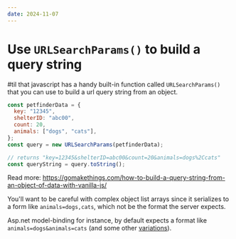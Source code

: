 ```yaml
---
date: 2024-11-07
---
```


# Use `URLSearchParams()` to build a query string

#til that javascript has a handy built-in function called `URLSearchParams()` that you can use to build a url query string from an object.

```js
const petfinderData = {
  key: "12345",
  shelterID: "abc00",
  count: 20,
  animals: ["dogs", "cats"],
};
const query = new URLSearchParams(petfinderData);

// returns "key=12345&shelterID=abc00&count=20&animals=dogs%2Ccats"
const queryString = query.toString();
```

Read more: https://gomakethings.com/how-to-build-a-query-string-from-an-object-of-data-with-vanilla-js/

You'll want to be careful with complex object list arrays since it serializes to a form like `animals=dogs,cats`, which not be the format the server expects.

Asp.net model-binding for instance, by default expects a format like `animals=dogs&animals=cats` (and some other [variations](https://learn.microsoft.com/en-us/aspnet/core/mvc/models/model-binding?view=aspnetcore-8.0#collections)).
